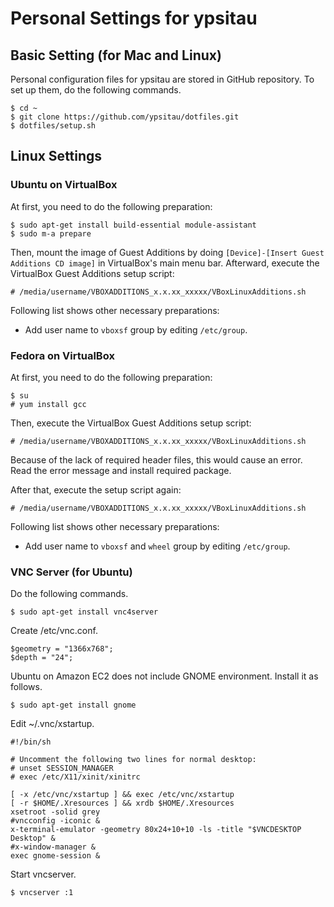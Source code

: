 Personal Settings for ypsitau
=============================

Basic Setting (for Mac and Linux)
---------------------------------

Personal configuration files for ypsitau are stored in GitHub repository.
To set up them, do the following commands.

    $ cd ~
    $ git clone https://github.com/ypsitau/dotfiles.git
	$ dotfiles/setup.sh


Linux Settings
--------------

### Ubuntu on VirtualBox

At first, you need to do the following preparation:

    $ sudo apt-get install build-essential module-assistant
    $ sudo m-a prepare

Then, mount the image of Guest Additions by doing
`[Device]-[Insert Guest Additions CD image]` in VirtualBox's main menu bar.
Afterward, execute the VirtualBox Guest Additions setup script:

    # /media/username/VBOXADDITIONS_x.x.xx_xxxxx/VBoxLinuxAdditions.sh

Following list shows other necessary preparations:

* Add user name to `vboxsf` group by editing `/etc/group`.


### Fedora on VirtualBox


At first, you need to do the following preparation:

    $ su
    # yum install gcc

Then, execute the VirtualBox Guest Additions setup script:

    # /media/username/VBOXADDITIONS_x.x.xx_xxxxx/VBoxLinuxAdditions.sh

Because of the lack of required header files, this would cause an error.
Read the error message and install required package.

After that, execute the setup script again:

    # /media/username/VBOXADDITIONS_x.x.xx_xxxxx/VBoxLinuxAdditions.sh

Following list shows other necessary preparations:

* Add user name to `vboxsf` and `wheel` group by editing `/etc/group`.


### VNC Server (for Ubuntu)

Do the following commands.

    $ sudo apt-get install vnc4server

Create /etc/vnc.conf.

    $geometry = "1366x768";
    $depth = "24";

Ubuntu on Amazon EC2 does not include GNOME environment. Install it as follows.

    $ sudo apt-get install gnome

Edit ~/.vnc/xstartup.

    #!/bin/sh
    
    # Uncomment the following two lines for normal desktop:
    # unset SESSION_MANAGER
    # exec /etc/X11/xinit/xinitrc
    
    [ -x /etc/vnc/xstartup ] && exec /etc/vnc/xstartup
    [ -r $HOME/.Xresources ] && xrdb $HOME/.Xresources
    xsetroot -solid grey
    #vncconfig -iconic &
    x-terminal-emulator -geometry 80x24+10+10 -ls -title "$VNCDESKTOP Desktop" &
    #x-window-manager &
    exec gnome-session &

Start vncserver.

    $ vncserver :1
